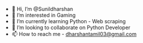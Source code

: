 - 👋 Hi, I’m @Sunildharshan
- 👀 I’m interested in Gaming
- 🌱 I’m currently learning Python - Web scraping
- 💞️ I’m looking to collaborate on Python Developer
- 📫 How to reach me - dharshantamil03@gmail.com

<!---
Sunildharshan/Sunildharshan is a ✨ special ✨ repository because its `README.md` (this file) appears on your GitHub profile.
You can click the Preview link to take a look at your changes.
--->
